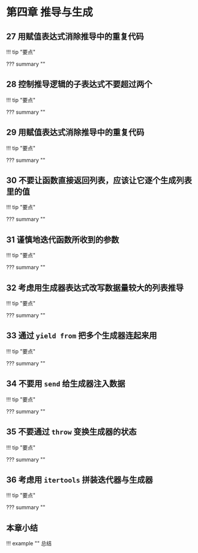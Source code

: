 # 第四章 推导与生成

<!-- -------------------------------------------------------------------------- -->
## 27 用赋值表达式消除推导中的重复代码

!!! tip "要点"


??? summary ""


<!-- -------------------------------------------------------------------------- -->
## 28 控制推导逻辑的子表达式不要超过两个

!!! tip "要点"


??? summary ""


<!-- -------------------------------------------------------------------------- -->
## 29 用赋值表达式消除推导中的重复代码

!!! tip "要点"

??? summary ""


<!-- -------------------------------------------------------------------------- -->
## 30 不要让函数直接返回列表，应该让它逐个生成列表里的值

!!! tip "要点"

??? summary ""


<!-- -------------------------------------------------------------------------- -->
## 31 谨慎地迭代函数所收到的参数

!!! tip "要点"

??? summary ""


<!-- -------------------------------------------------------------------------- -->
## 32 考虑用生成器表达式改写数据量较大的列表推导

!!! tip "要点"

??? summary ""


<!-- -------------------------------------------------------------------------- -->
## 33 通过 `yield from` 把多个生成器连起来用

!!! tip "要点"

??? summary ""


<!-- -------------------------------------------------------------------------- -->
## 34 不要用 `send` 给生成器注入数据

!!! tip "要点"

??? summary ""


<!-- -------------------------------------------------------------------------- -->
## 35 不要通过 `throw` 变换生成器的状态

!!! tip "要点"

??? summary ""


<!-- -------------------------------------------------------------------------- -->
## 36 考虑用 `itertools` 拼装迭代器与生成器

!!! tip "要点"

??? summary ""


<!-- -------------------------------------------------------------------------- -->

## 本章小结

!!! example ""
    总结
    
